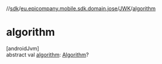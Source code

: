 //[sdk](../../../index.md)/[eu.epicompany.mobile.sdk.domain.jose](../index.md)/[JWK](index.md)/[algorithm](algorithm.md)

# algorithm

[androidJvm]\
abstract val [algorithm](algorithm.md): [Algorithm](../-algorithm/index.md)?
